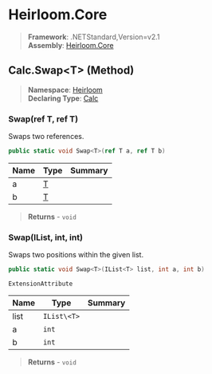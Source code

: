 # Heirloom.Core

> **Framework**: .NETStandard,Version=v2.1  
> **Assembly**: [Heirloom.Core][0]

## Calc.Swap\<T> (Method)

> **Namespace**: [Heirloom][0]  
> **Declaring Type**: [Calc][1]

### Swap<T>(ref T, ref T)

Swaps two references.

```cs
public static void Swap<T>(ref T a, ref T b)
```

| Name | Type   | Summary |
|------|--------|---------|
| a    | [T][2] |         |
| b    | [T][2] |         |

> **Returns** - `void`

### Swap<T>(IList<T>, int, int)

Swaps two positions within the given list.

```cs
public static void Swap<T>(IList<T> list, int a, int b)
```

`ExtensionAttribute`

| Name | Type        | Summary |
|------|-------------|---------|
| list | `IList\<T>` |         |
| a    | `int`       |         |
| b    | `int`       |         |

> **Returns** - `void`

[0]: ../../../Heirloom.Core.md
[1]: ../Calc.md
[2]: ../T.md
